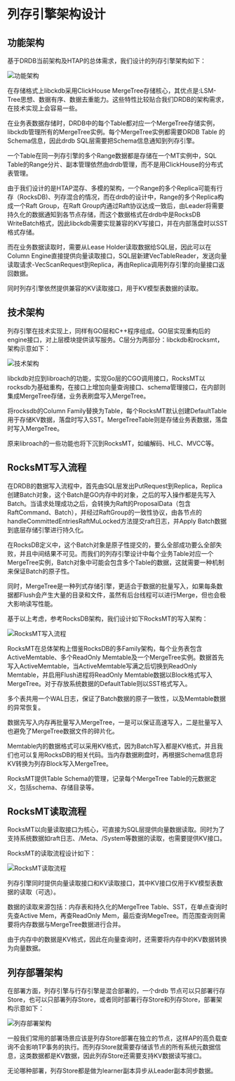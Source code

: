 # 列存引擎架构设计
## 功能架构
基于DRDB当前架构及HTAP的总体需求，我们设计的列存引擎架构如下： 

![功能架构](images/htap/architecture-1.png)    

在存储格式上libckdb采用ClickHouse MergeTree存储核心，其优点是:LSM-Tree思想、数据有序、数据去重能力。这些特性比较贴合我们DRDB的架构需求，在技术实现上会容易一些。

在业务表数据存储时，DRDB中的每个Table都对应一个MergeTree存储实例，libckdb管理所有的MergeTree实例。每个MergeTree实例都需要DRDB Table 的Schema信息，因此drdb SQL层需要把Schema信息通知到列存引擎。

一个Table在同一列存引擎的多个Range数据都是存储在一个MT实例中，SQL Table的Range分片、副本管理依然由drdb管理，而不是用ClickHouse的分布式表管理。

由于我们设计的是HTAP混存、多模的架构，一个Range的多个Replica可能有行存（RocksDB)、列存混合的情况，而在drdb的设计中，Range的多个Replica构成一个Raft Group，在Raft Group内通过Raft协议达成一致后，由Leader将需要持久化的数据通知到各节点存储，而这个数据格式在drdb中是RocksDB WriteBatch格式，因此libckdb需要实现兼容的KV写接口，并在内部落盘时以SST格式存储。

而在业务数据读取时，需要从Lease Holder读取数据给SQL层，因此可以在Column Engine直接提供向量读取接口，SQL层新建VecTableReader，发送向量读取请求-VecScanRequest到Replica，再由Replica调用列存引擎的向量接口返回数据。

同时列存引擎依然提供兼容的KV读取接口，用于KV模型表数据的读取。

## 技术架构
列存引擎在技术实现上，同样有GO层和C++程序组成。GO层实现重构后的engine接口，对上层模块提供读写服务。C层分为两部分：libckdb和rocksmt，架构示意如下：  

![技术架构](images/htap/architecture-2.png)  

libckdb对应到libroach的功能，实现Go层的CGO调用接口，RocksMT以rocksdb为基础重构，在接口上增加向量查询接口、schema管理接口，在内部则集成MergeTree存储，业务表刷盘写入MergeTree。

将rocksdb的Column Family替换为Table，每个RocksMT默认创建DefaultTable用于存储KV数据，落盘时写入SST。MergeTreeTable则是存储业务表数据，落盘时写入MergeTree。

原来libroach的一些功能也将下沉到RocksMT，如编解码、HLC、MVCC等。


## RocksMT写入流程
在DRDB的数据写入流程中，首先由SQL层发出PutRequest到Replica，Replica创建Batch对象，这个Batch是GO内存中的对象，之后的写入操作都是先写入Batch。当请求处理成功之后，会转换为Raft的ProposalData（包含RaftCommand、Batch），并经过RaftGroup的一致性协议，由各节点的handleCommittedEntriesRaftMuLocked方法提交raft日志，并Apply Batch数据到底层存储引擎进行持久化。

在RocksDB定义中，这个Batch对象是原子性提交的，要么全部成功要么全部失败，并且中间结果不可见。而我们的列存引擎设计中每个业务Table对应一个MergeTree实例，Batch对象中可能会包含多个Table的数据，这就需要一种机制来保证Batch的原子性。

同时，MergeTree是一种列式存储引擎，更适合于数据的批量写入，如果每条数据都Flush会产生大量的目录和文件，虽然有后台线程可以进行Merge，但也会极大影响读写性能。

基于以上考虑，参考RocksDB架构，我们设计如下RocksMT的写入架构：  

![RocksMT写入流程](images/htap/architecture-3.png)  

RocksMT在总体架构上借鉴RocksDB的多Family架构，每个业务表包含ActiveMemtable、多个ReadOnly Memtable及一个MergeTree实例。数据首先写入ActiveMemtable，当ActiveMemtable写满之后切换到ReadOnly Memtable，并启用Flush进程将ReadOnly Memtable数据以Block格式写入MergeTree。对于存放系统数据的DefaultTable则以SST格式写入。

多个表共用一个WAL日志，保证了Batch数据的原子一致性，以及Memtable数据的异常恢复。

数据先写入内存再批量写入MergeTree，一是可以保证高速写入，二是批量写入也避免了MergeTree数据文件的碎片化。

Memtable内的数据格式可以采用KV格式，因为Batch写入都是KV格式，并且我们也可以复用RocksDB的相关代码。当内存数据刷盘时，再根据Schema信息将KV转换为列存Block写入MergeTree。

RocksMT提供Table Schema的管理，记录每个MergeTree Table的元数据定义，包括schema、存储目录等。

## RocksMT读取流程

RocksMT以向量读取接口为核心，可直接为SQL层提供向量数据读取。同时为了支持系统数据如raft日志、/Meta、/System等数据的读取，也需要提供KV接口。

RocksMT的读取流程设计如下：  

![RocksMT读取流程](images/htap/architecture-4.png)  

列存引擎同时提供向量读取接口和KV读取接口，其中KV接口仅用于KV模型表数据的读取（可选）。

数据的读取来源包括：内存表和持久化的MergeTree Table、SST，在单点查询时先查Active Mem，再查ReadOnly Mem，最后查询MegeTree。而范围查询则需要将内存数据与MergeTree数据进行合并。

由于内存中的数据是KV格式，因此在向量查询时，还需要将内存中的KV数据转换为向量数据。

## 列存部署架构
在部署方面，列存引擎与行存引擎是混合部署的，一个drdb 节点可以只部署行存Store，也可以只部署列存Store，或者同时部署行存Store和列存Store，部署架构示意如下：  

![列存部署架构](images/htap/architecture-5.png)  

一般我们常用的部署场景应该是列存Store部署在独立的节点，这样AP的高负载查询不会影响TP事务的执行。而列存Store就需要存储该节点的所有系统元数据信息，这类数据都是KV数据，因此列存Store还需要支持KV数据读写接口。

无论哪种部署，列存Store都是做为learner副本异步从Leader副本同步数据。
